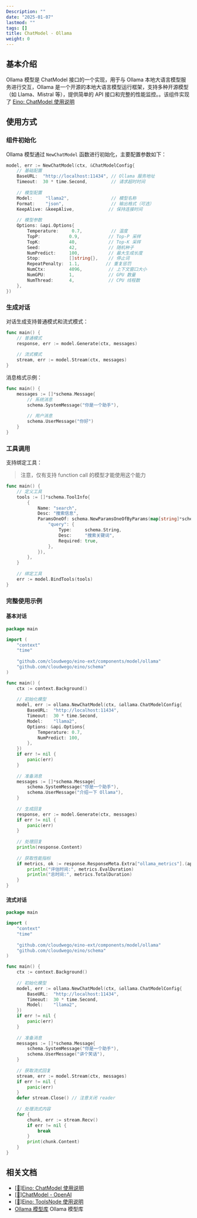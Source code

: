 ```yaml
---
Description: ""
date: "2025-01-07"
lastmod: ""
tags: []
title: ChatModel - Ollama
weight: 0
---
```


## **基本介绍**

Ollama 模型是 ChatModel 接口的一个实现，用于与 Ollama 本地大语言模型服务进行交互，Ollama 是一个开源的本地大语言模型运行框架，支持多种开源模型（如 Llama、Mistral 等），提供简单的 API 接口和完整的性能监控。。该组件实现了 [Eino: ChatModel 使用说明](/zh/docs/eino/core_modules/components/chat_model_guide)

## **使用方式**

### **组件初始化**

Ollama 模型通过 `NewChatModel` 函数进行初始化，主要配置参数如下：

```go
model, err := NewChatModel(ctx, &ChatModelConfig{
    // 基础配置
    BaseURL:  "http://localhost:11434", // Ollama 服务地址
    Timeout:  30 * time.Second,         // 请求超时时间
    
    // 模型配置
    Model:     "llama2",                // 模型名称
    Format:    "json",                  // 输出格式（可选）
    KeepAlive: &keepAlive,             // 保持连接时间
    
    // 模型参数
    Options: &api.Options{
        Temperature:     0.7,           // 温度
        TopP:           0.9,           // Top-P 采样
        TopK:           40,            // Top-K 采样
        Seed:           42,            // 随机种子
        NumPredict:     100,           // 最大生成长度
        Stop:           []string{},    // 停止词
        RepeatPenalty:  1.1,          // 重复惩罚
        NumCtx:         4096,          // 上下文窗口大小
        NumGPU:         1,             // GPU 数量
        NumThread:      4,             // CPU 线程数
    },
})
```

### **生成对话**

对话生成支持普通模式和流式模式：

```go
func main() {
    // 普通模式
    response, err := model.Generate(ctx, messages)
    
    // 流式模式
    stream, err := model.Stream(ctx, messages)
}
```

消息格式示例：

```go
func main() {
    messages := []*schema.Message{
        // 系统消息
        schema.SystemMessage("你是一个助手"),
        
        // 用户消息
        schema.UserMessage("你好")
    }
}
```

### **工具调用**

支持绑定工具：

> 注意，仅有支持 function call 的模型才能使用这个能力

```go
func main() {
    // 定义工具
    tools := []*schema.ToolInfo{
        {
            Name: "search",
            Desc: "搜索信息",
            ParamsOneOf: schema.NewParamsOneOfByParams(map[string]*schema.ParameterInfo{
                "query": {
                    Type:     schema.String,
                    Desc:     "搜索关键词",
                    Required: true,
                },
            }),
        },
    }
    
    // 绑定工具
    err := model.BindTools(tools)
}
```

### **完整使用示例**

#### **基本对话**

```go
package main

import (
    "context"
    "time"
    
    "github.com/cloudwego/eino-ext/components/model/ollama"
    "github.com/cloudwego/eino/schema"
)

func main() {
    ctx := context.Background()
    
    // 初始化模型
    model, err := ollama.NewChatModel(ctx, &ollama.ChatModelConfig{
        BaseURL:  "http://localhost:11434",
        Timeout:  30 * time.Second,
        Model:    "llama2",
        Options: &api.Options{
            Temperature: 0.7,
            NumPredict: 100,
        },
    })
    if err != nil {
        panic(err)
    }
    
    // 准备消息
    messages := []*schema.Message{
        schema.SystemMessage("你是一个助手"),
        schema.UserMessage("介绍一下 Ollama"),
    }
    
    // 生成回复
    response, err := model.Generate(ctx, messages)
    if err != nil {
        panic(err)
    }
    
    // 处理回复
    println(response.Content)
    
    // 获取性能指标
    if metrics, ok := response.ResponseMeta.Extra["ollama_metrics"].(api.Metrics); ok {
        println("评估时间:", metrics.EvalDuration)
        println("总时间:", metrics.TotalDuration)
    }
}
```

#### **流式对话**

```go
package main

import (
    "context"
    "time"
    
    "github.com/cloudwego/eino-ext/components/model/ollama"
    "github.com/cloudwego/eino/schema"
)

func main() {
    ctx := context.Background()
    
    // 初始化模型
    model, err := ollama.NewChatModel(ctx, &ollama.ChatModelConfig{
        BaseURL:  "http://localhost:11434",
        Timeout:  30 * time.Second,
        Model:    "llama2",
    })
    if err != nil {
        panic(err)
    }
    
    // 准备消息
    messages := []*schema.Message{
        schema.SystemMessage("你是一个助手"),
        schema.UserMessage("讲个笑话"),
    }
    
    // 获取流式回复
    stream, err := model.Stream(ctx, messages)
    if err != nil {
        panic(err)
    }
    defer stream.Close() // 注意关闭 reader
    
    // 处理流式内容
    for {
        chunk, err := stream.Recv()
        if err != nil {
            break
        }
        print(chunk.Content)
    }
}
```

## **相关文档**

- [[🚧]Eino: ChatModel 使用说明](/zh/docs/eino/core_modules/components/chat_model_guide)
- [[🚧]ChatModel - OpenAI](/zh/docs/eino/ecosystem_integration/chat_model/chat_model_openai)
- [[🚧]Eino: ToolsNode 使用说明](/zh/docs/eino/core_modules/components/tools_node_guide)
- [Ollama 模型库](https://ollama.ai/library) Ollama 模型库
